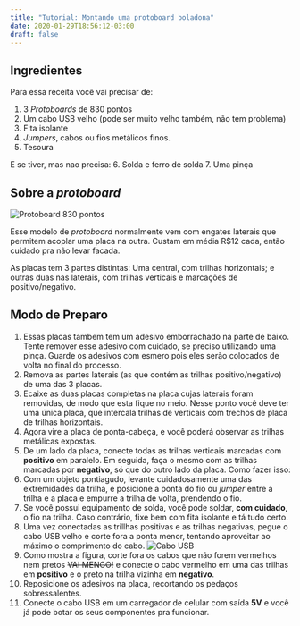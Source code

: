 ```yaml
---
title: "Tutorial: Montando uma protoboard boladona"
date: 2020-01-29T18:56:12-03:00
draft: false
---
```


## Ingredientes
Para essa receita você vai precisar de:
1. 3 *Protoboards* de 830 pontos
2. Um cabo USB velho (pode ser muito velho também, não tem problema)
3. Fita isolante
4. *Jumpers*, cabos ou fios metálicos finos.
5. Tesoura

E se tiver, mas nao precisa:
6. Solda e ferro de solda
7. Uma pinça

## Sobre a *protoboard*
![*Protoboard* 830 pontos](https://gremio-eci.github.io/wiki/static/protoboard_830_pontos.jpg)

Esse modelo de *protoboard* normalmente vem com engates laterais que permitem acoplar uma placa na outra. Custam em média R$12 cada, então cuidado pra não levar facada.

As placas tem 3 partes distintas: Uma central, com trilhas horizontais; e outras duas nas laterais, com trilhas verticais e marcações de positivo/negativo.

## Modo de Preparo
1. Essas placas tambem tem um adesivo emborrachado na parte de baixo. Tente remover esse adesivo com cuidado, se preciso utilizando uma pinça. Guarde os adesivos com esmero pois eles serão colocados de volta no final do processo.
2. Remova as partes laterais (as que contém as trilhas positivo/negativo) de uma das 3 placas.
3. Ecaixe as duas placas completas na placa cujas laterais foram removidas, de modo que esta fique no meio. Nesse ponto você deve ter uma única placa, que intercala trilhas de verticais com trechos de placa de trilhas horizontais.
4. Agora vire a placa de ponta-cabeça, e você poderá observar as trilhas metálicas expostas.
5. De um lado da placa, conecte todas as trilhas verticais marcadas com **positivo** em paralelo. Em seguida, faça o mesmo com as trilhas marcadas por **negativo**, só que do outro lado da placa. Como fazer isso:
  1. Com um objeto pontiagudo, levante cuidadosamente uma das extremidades da trilha, e posicione a ponta do fio ou *jumper* entre a trilha e a placa e empurre a trilha de volta, prendendo o fio.
  2. Se você possui equipamento de solda, você pode soldar, **com cuidado**, o fio na trilha. Caso contrário, fixe bem com fita isolante e tá tudo certo.
6. Uma vez conectadas as trillhas positivas e as trilhas negativas, pegue o cabo USB velho e corte fora a ponta menor, tentando aproveitar ao máximo o comprimento do cabo.
![Cabo USB](https://gremio-eci.github.io/wiki/static/cabo_usb.jpg)
7. Como mostra a figura, corte fora os cabos que não forem vermelhos nem pretos ~~VAI MENGO!~~ e conecte o cabo vermelho em uma das trilhas em **positivo** e o preto na trilha vizinha em **negativo**.
8. Reposicione os adesivos na placa, recortando os pedaços sobressalentes.
9. Conecte o cabo USB em um carregador de celular com saída **5V** e você já pode botar os seus componentes pra funcionar.
